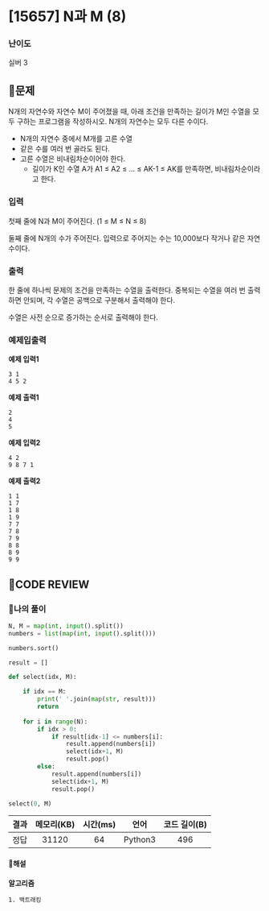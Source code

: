 # [15657] N과 M (8)

### **난이도**
실버 3
## **📝문제**
N개의 자연수와 자연수 M이 주어졌을 때, 아래 조건을 만족하는 길이가 M인 수열을 모두 구하는 프로그램을 작성하시오. N개의 자연수는 모두 다른 수이다.

- N개의 자연수 중에서 M개를 고른 수열
- 같은 수를 여러 번 골라도 된다.
- 고른 수열은 비내림차순이어야 한다.
  - 길이가 K인 수열 A가 A1 ≤ A2 ≤ ... ≤ AK-1 ≤ AK를 만족하면, 비내림차순이라고 한다.
### **입력**
첫째 줄에 N과 M이 주어진다. (1 ≤ M ≤ N ≤ 8)

둘째 줄에 N개의 수가 주어진다. 입력으로 주어지는 수는 10,000보다 작거나 같은 자연수이다.
### **출력**
한 줄에 하나씩 문제의 조건을 만족하는 수열을 출력한다. 중복되는 수열을 여러 번 출력하면 안되며, 각 수열은 공백으로 구분해서 출력해야 한다.

수열은 사전 순으로 증가하는 순서로 출력해야 한다.
### **예제입출력**

**예제 입력1**

```
3 1
4 5 2
```

**예제 출력1**

```
2
4
5
```

**예제 입력2**

```
4 2
9 8 7 1
```

**예제 출력2**

```
1 1
1 7
1 8
1 9
7 7
7 8
7 9
8 8
8 9
9 9
```
## **🧐CODE REVIEW**

### **🧾나의 풀이**

```python
N, M = map(int, input().split())
numbers = list(map(int, input().split()))

numbers.sort()

result = []

def select(idx, M):

    if idx == M:
        print(' '.join(map(str, result)))
        return
    
    for i in range(N):
        if idx > 0:
            if result[idx-1] <= numbers[i]:
                result.append(numbers[i])
                select(idx+1, M)
                result.pop()
        else:
            result.append(numbers[i])
            select(idx+1, M)
            result.pop()

select(0, M)
```

결과	| 메모리(KB) |	시간(ms) |	언어 |	코드 길이(B)
:----:|:-----:|:-----:|:-----:|:--------:
정답|31120|64|Python3|496
#### **📝해설**

**알고리즘**
```
1. 백트래킹
```